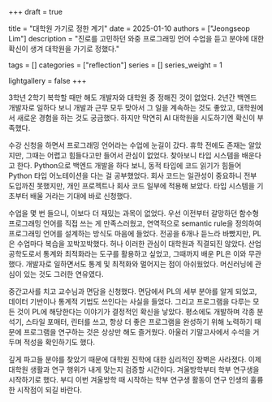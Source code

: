 +++
draft = true

title = "대학원 가기로 정한 계기"
date = 2025-01-10
authors = ["Jeongseop Lim"]
description = "진로를 고민하던 와중 프로그래밍 언어 수업을 듣고 분야에 대한 확신이 생겨 대학원을 가기로 정했다."

tags = []
categories = ["reflection"]
series = []
series_weight = 1

lightgallery = false
+++

<!--more-->

3학년 2학기 복학할 때만 해도 개발자와 대학원 중 정해진 것이 없었다. 2년간 백엔드 개발자로 일하다 보니 개발과 근무 모두 맞아서 그 일을 계속하는 것도 좋았고, 대학원에서 새로운 경험을 하는 것도 궁금했다. 하지만 막연히 AI 대학원을 시도하기엔 확신이 부족했다.

수강 신청을 하면서 프로그래밍 언어라는 수업에 눈길이 갔다. 휴학 전에도 존재는 알았지만, 그때는 어렵고 힘들다고만 들어서 관심이 없었다. 찾아보니 타입 시스템을 배운다고 한다. Python으로 백엔드 개발을 하다 보니, 동적 타입에 코드 읽기가 힘들어 Python 타입 어노테이션을 다는 걸 공부했었다. 회사 코드는 일관성이 중요하니 전부 도입까진 못했지만, 개인 프로젝트나 회사 코드 일부에 적용해 보았다. 타입 시스템을 기초부터 배울 거라는 기대에 바로 신청했다.

수업을 몇 번 들으니, 이보다 더 재밌는 과목이 없었다. 우선 이전부터 갈망하던 함수형 프로그래밍 언어를 직접 쓰는 게 만족스러웠고, 연역적으로 semantic rule을 정의하여 프로그래밍 언어를 설계하는 방식도 마음에 들었다. 전공을 6개나 듣느라 바빴지만, PL은 수업마다 복습을 꼬박꼬박했다. 허나 이러한 관심이 대학원과 직결되진 않았다. 산업공학도로서 통계와 최적화라는 도구를 활용하고 싶었고, 그때까지 배운 PL은 이와 무관했다. 개발자로 일하면서도 통계 및 최적화와 멀어지는 점이 아쉬웠었다. 머신러닝에 관심이 있는 것도 그러한 연유였다.

중간고사를 치고 교수님과 면담을 신청했다. 면담에서 PL의 세부 분야를 알게 되었고, 데이터 기반이나 통계적 기법도 쓰인다는 사실을 들었다. 그리고 프로그램을 다루는 모든 것이 PL에 해당한다는 이야기가 결정적인 확신을 낳았다. 평소에도 개발하며 각종 분석기, 스타일 포매터, 린터를 쓰고, 항상 더 좋은 프로그램을 완성하기 위해 노력하기 때문에 프로그램을 연구하는 것은 상상만 해도 즐거웠다. 아울러 기말고사에서 수석을 거두며 적성을 확인하기도 했다.

깊게 파고들 분야를 찾았기 때문에 대학원 진학에 대한 심리적인 장벽은 사라졌다. 이제 대학원 생활과 연구 행위가 내게 맞는지 검증할 시간이다. 겨울방학부터 학부 연구생을 시작하기로 했다. 부디 이번 겨울방학 때 시작하는 학부 연구생 활동이 연구 인생의 훌륭한 시작점이 되길 바란다.
